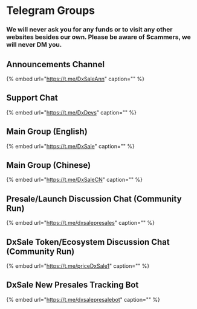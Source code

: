 # Telegram Groups

### **We will never ask you for any funds or to visit any other websites besides our own. Please be aware of Scammers, we will never DM you.**

## **Announcements Channel**

{% embed url="https://t.me/DxSaleAnn" caption="" %}

## **Support Chat**

{% embed url="https://t.me/DxDevs" caption="" %}

## **Main Group \(English\)**

{% embed url="https://t.me/DxSale" caption="" %}

## **Main Group \(Chinese\)**

{% embed url="https://t.me/DxSaleCN" caption="" %}

## **Presale/Launch Discussion Chat \(Community Run\)**

{% embed url="https://t.me/dxsalepresales" caption="" %}

## **DxSale Token/Ecosystem Discussion Chat \(Community Run\)**

{% embed url="https://t.me/priceDxSale1" caption="" %}

## **DxSale New Presales Tracking Bot**

{% embed url="https://t.me/dxsalepresalebot" caption="" %}

